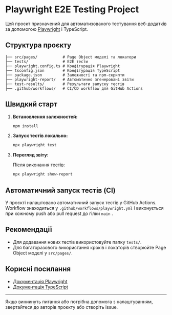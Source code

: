 # Playwright E2E Testing Project

Цей проєкт призначений для автоматизованого тестування веб-додатків за допомогою [Playwright](https://playwright.dev/) і TypeScript.

## Структура проєкту

```
├── src/pages/           # Page Object моделі та локатори
├── tests/               # E2E тести
├── playwright.config.ts # Конфігурація Playwright
├── tsconfig.json        # Конфігурація TypeScript
├── package.json         # Залежності та npm-скрипти
├── playwright-report/   # Автоматично згенеровані звіти
├── test-results/        # Результати запуску тестів
├── .github/workflows/   # CI/CD workflow для GitHub Actions
```

## Швидкий старт

1. **Встановлення залежностей:**

   ```bash
   npm install
   ```

2. **Запуск тестів локально:**

   ```bash
   npx playwright test
   ```

3. **Перегляд звіту:**

   Після виконання тестів:
   ```bash
   npx playwright show-report
   ```

## Автоматичний запуск тестів (CI)

У проєкті налаштовано автоматичний запуск тестів у GitHub Actions. Workflow знаходиться у `.github/workflows/playwright.yml` і виконується при кожному push або pull request до гілки `main` .

## Рекомендації

- Для додавання нових тестів використовуйте папку `tests/`.
- Для багаторазового використання кроків і локаторів створюйте Page Object моделі у `src/pages/`.

## Корисні посилання
- [Документація Playwright](https://playwright.dev/docs/intro)
- [Документація TypeScript](https://www.typescriptlang.org/docs/)

---

Якщо виникнуть питання або потрібна допомога з налаштуванням, звертайтеся до авторів проєкту або створіть issue. 